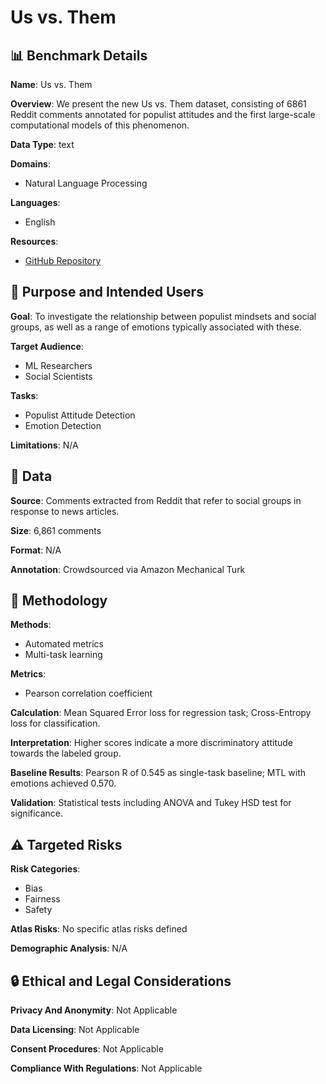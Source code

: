 # Us vs. Them

## 📊 Benchmark Details

**Name**: Us vs. Them

**Overview**: We present the new Us vs. Them dataset, consisting of 6861 Reddit comments annotated for populist attitudes and the first large-scale computational models of this phenomenon.

**Data Type**: text

**Domains**:
- Natural Language Processing

**Languages**:
- English

**Resources**:
- [GitHub Repository](https://github.com/LittlePea13/UsVsThemarXiv:2101.11956v3)

## 🎯 Purpose and Intended Users

**Goal**: To investigate the relationship between populist mindsets and social groups, as well as a range of emotions typically associated with these.

**Target Audience**:
- ML Researchers
- Social Scientists

**Tasks**:
- Populist Attitude Detection
- Emotion Detection

**Limitations**: N/A

## 💾 Data

**Source**: Comments extracted from Reddit that refer to social groups in response to news articles.

**Size**: 6,861 comments

**Format**: N/A

**Annotation**: Crowdsourced via Amazon Mechanical Turk

## 🔬 Methodology

**Methods**:
- Automated metrics
- Multi-task learning

**Metrics**:
- Pearson correlation coefficient

**Calculation**: Mean Squared Error loss for regression task; Cross-Entropy loss for classification.

**Interpretation**: Higher scores indicate a more discriminatory attitude towards the labeled group.

**Baseline Results**: Pearson R of 0.545 as single-task baseline; MTL with emotions achieved 0.570.

**Validation**: Statistical tests including ANOVA and Tukey HSD test for significance.

## ⚠️ Targeted Risks

**Risk Categories**:
- Bias
- Fairness
- Safety

**Atlas Risks**:
No specific atlas risks defined

**Demographic Analysis**: N/A

## 🔒 Ethical and Legal Considerations

**Privacy And Anonymity**: Not Applicable

**Data Licensing**: Not Applicable

**Consent Procedures**: Not Applicable

**Compliance With Regulations**: Not Applicable

